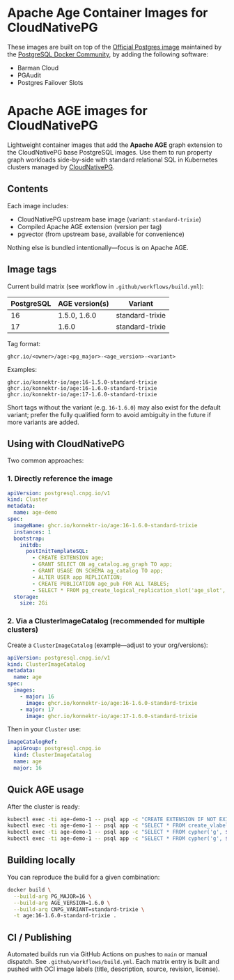 # Apache Age Container Images for CloudNativePG

These images are built on top of the [Official Postgres image](https://hub.docker.com/_/postgres)
maintained by the [PostgreSQL Docker Community](https://github.com/docker-library/postgres),
by adding the following software:

- Barman Cloud
- PGAudit
- Postgres Failover Slots
# Apache AGE images for CloudNativePG

Lightweight container images that add the **Apache AGE** graph extension to the
CloudNativePG base PostgreSQL images. Use them to run property graph workloads
side-by-side with standard relational SQL in Kubernetes clusters managed by
[CloudNativePG](https://cloudnative-pg.io/).

## Contents

Each image includes:

* CloudNativePG upstream base image (variant: `standard-trixie`)
* Compiled Apache AGE extension (version per tag)
* pgvector (from upstream base, available for convenience)

Nothing else is bundled intentionally—focus is on Apache AGE.

## Image tags

Current build matrix (see workflow in `.github/workflows/build.yml`):

| PostgreSQL | AGE version(s)       | Variant         |
|------------|----------------------|-----------------|
| 16         | 1.5.0, 1.6.0         | standard-trixie |
| 17         | 1.6.0                | standard-trixie |

Tag format:

```
ghcr.io/<owner>/age:<pg_major>-<age_version>-<variant>
```

Examples:

```
ghcr.io/konnektr-io/age:16-1.5.0-standard-trixie
ghcr.io/konnektr-io/age:16-1.6.0-standard-trixie
ghcr.io/konnektr-io/age:17-1.6.0-standard-trixie
```

Short tags without the variant (e.g. `16-1.6.0`) may also exist for the default
variant; prefer the fully qualified form to avoid ambiguity in the future if
more variants are added.

## Using with CloudNativePG

Two common approaches:

### 1. Directly reference the image

```yaml
apiVersion: postgresql.cnpg.io/v1
kind: Cluster
metadata:
  name: age-demo
spec:
  imageName: ghcr.io/konnektr-io/age:16-1.6.0-standard-trixie
  instances: 1
  bootstrap:
    initdb:
      postInitTemplateSQL:
        - CREATE EXTENSION age;
        - GRANT SELECT ON ag_catalog.ag_graph TO app;
        - GRANT USAGE ON SCHEMA ag_catalog TO app;
        - ALTER USER app REPLICATION;
        - CREATE PUBLICATION age_pub FOR ALL TABLES;
        - SELECT * FROM pg_create_logical_replication_slot('age_slot', 'pgoutput');
  storage:
    size: 2Gi
```

### 2. Via a ClusterImageCatalog (recommended for multiple clusters)

Create a `ClusterImageCatalog` (example—adjust to your org/versions):

```yaml
apiVersion: postgresql.cnpg.io/v1
kind: ClusterImageCatalog
metadata:
  name: age
spec:
  images:
    - major: 16
      image: ghcr.io/konnektr-io/age:16-1.6.0-standard-trixie
    - major: 17
      image: ghcr.io/konnektr-io/age:17-1.6.0-standard-trixie
```

Then in your `Cluster` use:

```yaml
imageCatalogRef:
  apiGroup: postgresql.cnpg.io
  kind: ClusterImageCatalog
  name: age
  major: 16
```

## Quick AGE usage

After the cluster is ready:

```bash
kubectl exec -ti age-demo-1 -- psql app -c "CREATE EXTENSION IF NOT EXISTS age; LOAD 'age'; SET search_path = ag_catalog,\"$user\",public; SELECT create_graph('g');"
kubectl exec -ti age-demo-1 -- psql app -c "SELECT * FROM create_vlabel('g', 'Person');"
kubectl exec -ti age-demo-1 -- psql app -c "SELECT * FROM cypher('g', $$ CREATE (n:Person {name:'Alice'}) RETURN n $$) AS (n agtype);"
kubectl exec -ti age-demo-1 -- psql app -c "SELECT * FROM cypher('g', $$ MATCH (n:Person) RETURN n.name $$) AS (name text);"
```

## Building locally

You can reproduce the build for a given combination:

```bash
docker build \
  --build-arg PG_MAJOR=16 \
  --build-arg AGE_VERSION=1.6.0 \
  --build-arg CNPG_VARIANT=standard-trixie \
  -t age:16-1.6.0-standard-trixie .
```

## CI / Publishing

Automated builds run via GitHub Actions on pushes to `main` or manual dispatch.
See `.github/workflows/build.yml`. Each matrix entry is built and pushed with
OCI image labels (title, description, source, revision, license).